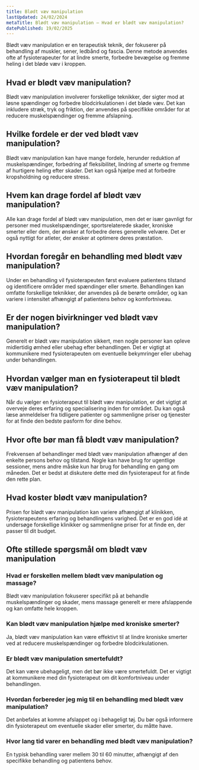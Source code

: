 ```yaml
---
title: Blødt væv manipulation
lastUpdated: 24/02/2024
metaTitle: Blødt væv manipulation – Hvad er blødt væv manipulation?
datePublished: 19/02/2025
---
```


Blødt væv manipulation er en terapeutisk teknik, der fokuserer på behandling af muskler, sener, ledbånd og fascia. Denne metode anvendes ofte af fysioterapeuter for at lindre smerte, forbedre bevægelse og fremme heling i det bløde væv i kroppen.

## Hvad er blødt væv manipulation?

Blødt væv manipulation involverer forskellige teknikker, der sigter mod at løsne spændinger og forbedre blodcirkulationen i det bløde væv. Det kan inkludere stræk, tryk og friktion, der anvendes på specifikke områder for at reducere muskelspændinger og fremme afslapning.

## Hvilke fordele er der ved blødt væv manipulation?

Blødt væv manipulation kan have mange fordele, herunder reduktion af muskelspændinger, forbedring af fleksibilitet, lindring af smerte og fremme af hurtigere heling efter skader. Det kan også hjælpe med at forbedre kropsholdning og reducere stress.

## Hvem kan drage fordel af blødt væv manipulation?

Alle kan drage fordel af blødt væv manipulation, men det er især gavnligt for personer med muskelspændinger, sportsrelaterede skader, kroniske smerter eller dem, der ønsker at forbedre deres generelle velvære. Det er også nyttigt for atleter, der ønsker at optimere deres præstation.

## Hvordan foregår en behandling med blødt væv manipulation?

Under en behandling vil fysioterapeuten først evaluere patientens tilstand og identificere områder med spændinger eller smerte. Behandlingen kan omfatte forskellige teknikker, der anvendes på de berørte områder, og kan variere i intensitet afhængigt af patientens behov og komfortniveau.

## Er der nogen bivirkninger ved blødt væv manipulation?

Generelt er blødt væv manipulation sikkert, men nogle personer kan opleve midlertidig ømhed eller ubehag efter behandlingen. Det er vigtigt at kommunikere med fysioterapeuten om eventuelle bekymringer eller ubehag under behandlingen.

## Hvordan vælger man en fysioterapeut til blødt væv manipulation?

Når du vælger en fysioterapeut til blødt væv manipulation, er det vigtigt at overveje deres erfaring og specialisering inden for området. Du kan også læse anmeldelser fra tidligere patienter og sammenligne priser og tjenester for at finde den bedste pasform for dine behov.

## Hvor ofte bør man få blødt væv manipulation?

Frekvensen af behandlinger med blødt væv manipulation afhænger af den enkelte persons behov og tilstand. Nogle kan have brug for ugentlige sessioner, mens andre måske kun har brug for behandling en gang om måneden. Det er bedst at diskutere dette med din fysioterapeut for at finde den rette plan.

## Hvad koster blødt væv manipulation?

Prisen for blødt væv manipulation kan variere afhængigt af klinikken, fysioterapeutens erfaring og behandlingens varighed. Det er en god idé at undersøge forskellige klinikker og sammenligne priser for at finde en, der passer til dit budget.

## Ofte stillede spørgsmål om blødt væv manipulation

### Hvad er forskellen mellem blødt væv manipulation og massage?

Blødt væv manipulation fokuserer specifikt på at behandle muskelspændinger og skader, mens massage generelt er mere afslappende og kan omfatte hele kroppen. 

### Kan blødt væv manipulation hjælpe med kroniske smerter?

Ja, blødt væv manipulation kan være effektivt til at lindre kroniske smerter ved at reducere muskelspændinger og forbedre blodcirkulationen.

### Er blødt væv manipulation smertefuldt?

Det kan være ubehageligt, men det bør ikke være smertefuldt. Det er vigtigt at kommunikere med din fysioterapeut om dit komfortniveau under behandlingen. 

### Hvordan forbereder jeg mig til en behandling med blødt væv manipulation?

Det anbefales at komme afslappet og i behageligt tøj. Du bør også informere din fysioterapeut om eventuelle skader eller smerter, du måtte have. 

### Hvor lang tid varer en behandling med blødt væv manipulation?

En typisk behandling varer mellem 30 til 60 minutter, afhængigt af den specifikke behandling og patientens behov.
